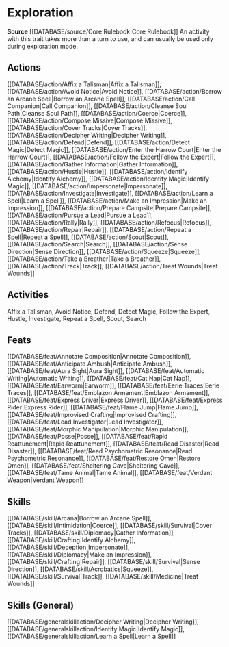 ﻿---
id: '66'
name: Exploration
rarity: Common
source: '[[DATABASE/source/Core Rulebook|Core Rulebook]]'
trait:
- Exploration
type: Trait

---
# Exploration

**Source** [[DATABASE/source/Core Rulebook|Core Rulebook]] 
An activity with this trait takes more than a turn to use, and can usually be used only during exploration mode.

## Actions

[[DATABASE/action/Affix a Talisman|Affix a Talisman]], [[DATABASE/action/Avoid Notice|Avoid Notice]], [[DATABASE/action/Borrow an Arcane Spell|Borrow an Arcane Spell]], [[DATABASE/action/Call Companion|Call Companion]], [[DATABASE/action/Cleanse Soul Path|Cleanse Soul Path]], [[DATABASE/action/Coerce|Coerce]], [[DATABASE/action/Compose Missive|Compose Missive]], [[DATABASE/action/Cover Tracks|Cover Tracks]], [[DATABASE/action/Decipher Writing|Decipher Writing]], [[DATABASE/action/Defend|Defend]], [[DATABASE/action/Detect Magic|Detect Magic]], [[DATABASE/action/Enter the Harrow Court|Enter the Harrow Court]], [[DATABASE/action/Follow the Expert|Follow the Expert]], [[DATABASE/action/Gather Information|Gather Information]], [[DATABASE/action/Hustle|Hustle]], [[DATABASE/action/Identify Alchemy|Identify Alchemy]], [[DATABASE/action/Identify Magic|Identify Magic]], [[DATABASE/action/Impersonate|Impersonate]], [[DATABASE/action/Investigate|Investigate]], [[DATABASE/action/Learn a Spell|Learn a Spell]], [[DATABASE/action/Make an Impression|Make an Impression]], [[DATABASE/action/Prepare Campsite|Prepare Campsite]], [[DATABASE/action/Pursue a Lead|Pursue a Lead]], [[DATABASE/action/Rally|Rally]], [[DATABASE/action/Refocus|Refocus]], [[DATABASE/action/Repair|Repair]], [[DATABASE/action/Repeat a Spell|Repeat a Spell]], [[DATABASE/action/Scout|Scout]], [[DATABASE/action/Search|Search]], [[DATABASE/action/Sense Direction|Sense Direction]], [[DATABASE/action/Squeeze|Squeeze]], [[DATABASE/action/Take a Breather|Take a Breather]], [[DATABASE/action/Track|Track]], [[DATABASE/action/Treat Wounds|Treat Wounds]]

## Activities

Affix a Talisman, Avoid Notice, Defend, Detect Magic, Follow the Expert, Hustle, Investigate, Repeat a Spell, Scout, Search

## Feats

[[DATABASE/feat/Annotate Composition|Annotate Composition]], [[DATABASE/feat/Anticipate Ambush|Anticipate Ambush]], [[DATABASE/feat/Aura Sight|Aura Sight]], [[DATABASE/feat/Automatic Writing|Automatic Writing]], [[DATABASE/feat/Cat Nap|Cat Nap]], [[DATABASE/feat/Earworm|Earworm]], [[DATABASE/feat/Eerie Traces|Eerie Traces]], [[DATABASE/feat/Emblazon Armament|Emblazon Armament]], [[DATABASE/feat/Express Driver|Express Driver]], [[DATABASE/feat/Express Rider|Express Rider]], [[DATABASE/feat/Flame Jump|Flame Jump]], [[DATABASE/feat/Improvised Crafting|Improvised Crafting]], [[DATABASE/feat/Lead Investigator|Lead Investigator]], [[DATABASE/feat/Morphic Manipulation|Morphic Manipulation]], [[DATABASE/feat/Posse|Posse]], [[DATABASE/feat/Rapid Reattunement|Rapid Reattunement]], [[DATABASE/feat/Read Disaster|Read Disaster]], [[DATABASE/feat/Read Psychometric Resonance|Read Psychometric Resonance]], [[DATABASE/feat/Restore Omen|Restore Omen]], [[DATABASE/feat/Sheltering Cave|Sheltering Cave]], [[DATABASE/feat/Tame Animal|Tame Animal]], [[DATABASE/feat/Verdant Weapon|Verdant Weapon]]

## Skills

[[DATABASE/skill/Arcana|Borrow an Arcane Spell]], [[DATABASE/skill/Intimidation|Coerce]], [[DATABASE/skill/Survival|Cover Tracks]], [[DATABASE/skill/Diplomacy|Gather Information]], [[DATABASE/skill/Crafting|Identify Alchemy]], [[DATABASE/skill/Deception|Impersonate]], [[DATABASE/skill/Diplomacy|Make an Impression]], [[DATABASE/skill/Crafting|Repair]], [[DATABASE/skill/Survival|Sense Direction]], [[DATABASE/skill/Acrobatics|Squeeze]], [[DATABASE/skill/Survival|Track]], [[DATABASE/skill/Medicine|Treat Wounds]]

## Skills (General)

[[DATABASE/generalskillaction/Decipher Writing|Decipher Writing]], [[DATABASE/generalskillaction/Identify Magic|Identify Magic]], [[DATABASE/generalskillaction/Learn a Spell|Learn a Spell]]